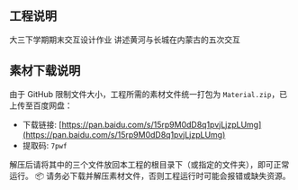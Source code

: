 ## 工程说明

大三下学期期末交互设计作业
讲述黄河与长城在内蒙古的五次交互

## 素材下载说明

由于 GitHub 限制文件大小，工程所需的素材文件统一打包为 `Material.zip`，已上传至百度网盘：

- 下载链接: [https://pan.baidu.com/s/15rp9M0dD8q1pvjLjzpLUmg](https://pan.baidu.com/s/15rp9M0dD8q1pvjLjzpLUmg)
- 提取码: `7pwf`

解压后请将其中的三个文件放回本工程的根目录下（或指定的文件夹），即可正常运行。
📦 请务必下载并解压素材文件，否则工程运行时可能会报错或缺失资源。
